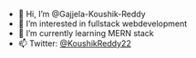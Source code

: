 - 👋 Hi, I’m @Gajjela-Koushik-Reddy
- 👀 I’m interested in fullstack webdevelopment
- 🌱 I’m currently learning MERN stack
- 📫 Twitter: [@KoushikReddy22](https://twitter.com/KoushikReddy22)

<!---
Gajjela-Koushik-Reddy/Gajjela-Koushik-Reddy is a ✨ special ✨ repository because its `README.md` (this file) appears on your GitHub profile.
You can click the Preview link to take a look at your changes.
--->
